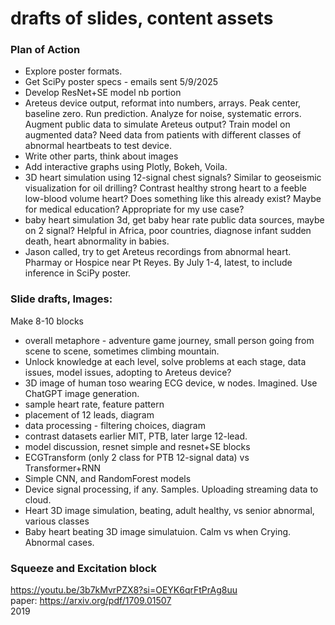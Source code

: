 # drafts of slides, content assets   



### Plan of Action  
 * Explore poster formats.
 * Get SciPy poster specs - emails sent 5/9/2025  
 * Develop ResNet+SE model nb portion
 * Areteus device output, reformat into numbers, arrays. Peak center, baseline zero.
   Run prediction. Analyze for noise, systematic errors.
   Augment public data to simulate Areteus output? Train model on augmented data?
   Need data from patients with different classes of abnormal heartbeats to test device.  
 * Write other parts, think about images
 * Add interactive graphs using Plotly, Bokeh, Voila.  
 * 3D heart simulation using 12-signal chest signals? Similar to geoseismic visualization for oil drilling?  Contrast healthy strong heart to a feeble low-blood volume heart? Does something like this already exist? Maybe for medical education? Appropriate for my use case?
 * baby heart simulation 3d, get baby hear rate public data sources, maybe on 2 signal? Helpful in Africa, poor countries, diagnose infant sudden death, heart abnormality in babies.
 * Jason called, try to get Areteus recordings from abnormal heart. Pharmay or Hospice near Pt Reyes. By July 1-4, latest, to include inference in SciPy poster.  

### Slide drafts, Images:  

Make 8-10 blocks  
 * overall metaphore - adventure game journey, small person going from scene to scene, sometimes climbing mountain.
 * Unlock knowledge at each level, solve problems at each stage, data issues, model issues, adopting to Areteus device?
 * 3D image of human toso wearing ECG device, w nodes. Imagined. Use ChatGPT image generation.  
 * sample heart rate, feature pattern
 * placement of 12 leads, diagram
 * data processing - filtering choices, diagram
 * contrast datasets earlier MIT, PTB, later large 12-lead.
 * model discussion, resnet simple and resnet+SE blocks
 * ECGTransform (only 2 class for PTB 12-signal data) vs Transformer+RNN
 * Simple CNN, and RandomForest models
 * Device signal processing, if any. Samples. Uploading streaming data to cloud.
 * Heart 3D image simulation, beating, adult healthy, vs senior abnormal, various classes
 * Baby heart beating 3D image simulatuion. Calm vs when Crying. Abnormal cases.  

### Squeeze and Excitation block  
https://youtu.be/3b7kMvrPZX8?si=OEYK6qrFtPrAg8uu  
paper:  https://arxiv.org/pdf/1709.01507  
2019  


